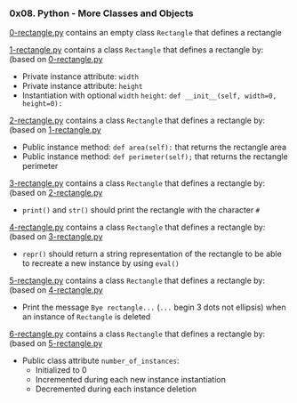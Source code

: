 ### 0x08. Python - More Classes and Objects

[0-rectangle.py](https://github.com/budiong054/alx-higher_level_programming/blob/master/0x08-python-more_classes/0-rectangle.py) contains an empty class `Rectangle` that defines a rectangle

[1-rectangle.py](https://github.com/budiong054/alx-higher_level_programming/blob/master/0x08-python-more_classes/1-rectangle.py) contains a class `Rectangle` that defines a rectangle by: (based on [0-rectangle.py](https://github.com/budiong054/alx-higher_level_programming/blob/master/0x08-python-more_classes/0-rectangle.py)
- Private instance attribute: `width`
- Private instance attribute: `height`
- Instantiation with optional `width` `height`: `def __init__(self, width=0, height=0):`

[2-rectangle.py](https://github.com/budiong054/alx-higher_level_programming/blob/master/0x08-python-more_classes/2-rectangle.py) contains a class `Rectangle` that defines a rectangle by: (based on [1-rectangle.py](https://github.com/budiong054/alx-higher_level_programming/blob/master/0x08-python-more_classes/1-rectangle.py)
- Public instance method: `def area(self):` that returns the rectangle area
- Public instance method: `def perimeter(self);` that returns the rectangle perimeter

[3-rectangle.py](https://github.com/budiong054/alx-higher_level_programming/blob/master/0x08-python-more_classes/3-rectangle.py) contains a class `Rectangle` that defines a rectangle by: (based on [2-rectangle.py](https://github.com/budiong054/alx-higher_level_programming/blob/master/0x08-python-more_classes/2-rectangle.py)
- `print()` and `str()` should print the rectangle with the character `#`

[4-rectangle.py](https://github.com/budiong054/alx-higher_level_programming/blob/master/0x08-python-more_classes/4-rectangle.py) contains a class `Rectangle` that defines a rectangle by: (based on [3-rectangle.py](https://github.com/budiong054/alx-higher_level_programming/blob/master/0x08-python-more_classes/3-rectangle.py)
- `repr()` should return a string representation of the rectangle to be able to recreate a new instance by using `eval()`

[5-rectangle.py](https://github.com/budiong054/alx-higher_level_programming/blob/master/0x08-python-more_classes/5-rectangle.py) contains a class `Rectangle` that defines a rectangle by: (based on [4-rectangle.py](https://github.com/budiong054/alx-higher_level_programming/blob/master/0x08-python-more_classes/4-rectangle.py)
- Print the message `Bye rectangle...` (`...` begin 3 dots not ellipsis) when an instance of `Rectangle` is deleted

[6-rectangle.py](https://github.com/budiong054/alx-higher_level_programming/blob/master/0x08-python-more_classes/6-rectangle.py) contains a class `Rectangle` that defines a rectangle by: (based on [5-rectangle.py](https://github.com/budiong054/alx-higher_level_programming/blob/master/0x08-python-more_classes/5-rectangle.py)
- Public class attribute `number_of_instances`:
	- Initialized to 0
	- Incremented during each new instance instantiation
	- Decremented during each instance deletion
